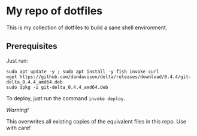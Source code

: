 # My repo of dotfiles

This is my collection of dotfiles to build a sane shell environment. 

## Prerequisites

Just run:

```
sudo apt update -y ; sudo apt install -y fish invoke curl
wget https://github.com/dandavison/delta/releases/download/0.4.4/git-delta_0.4.4_amd64.deb
sudo dpkg -i git-delta_0.4.4_amd64.deb

```

To deploy, just run the command `invoke deploy`.

*Warning!* 

This overwrites all existing copies of the equivalent files in this repo. Use with care!
